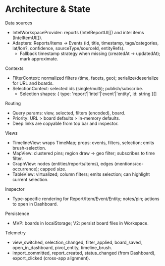 # Architecture & State

Data sources
- IntelWorkspaceProvider: reports (IntelReportUI[]) and intel items (IntelItemUI[]).
- Adapters: Reports/Items → Events (id, title, timestamp, tags/categories, lat/lon?, confidence, sourceType/sourceId, entityRefs).
	- Fallback timestamp strategy when missing (createdAt → updatedAt); mark approximate.

Contexts
- FilterContext: normalized filters (time, facets, geo); serialize/deserialize for URL and boards.
- SelectionContext: selected ids (single/multi); publish/subscribe.
	- Selection shapes: { type: 'report'|'intel'|'event'|'entity', id: string }[]

Routing
- Query params: view, selected, filters (encoded), board.
- Priority: URL > board defaults > in-memory defaults.
 - Deep links are copyable from top bar and inspector.

Views
- TimelineView: wraps TimeMap; props: events, filters, selection; emits brush-selection.
- MapView: clustered pins; region draw → geo filter; subscribes to time filter.
- GraphView: nodes (entities/reports/items), edges (mentions/co-occurrence); capped size.
- TableView: virtualized; column filters; emits selection; can highlight current selection.

Inspector
- Type-specific rendering for Report/Item/Event/Entity; notes/pin; actions to open in Dashboard.

Persistence
- MVP: boards in localStorage; V2: persist board files in Workspace.

Telemetry
- view_switched, selection_changed, filter_applied, board_saved, open_in_dashboard, pivot_entity, timeline_brush.
 - import_committed, report_created, status_changed (from Dashboard), export_clicked (cross-app alignment).
